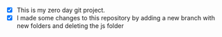 - [x] This is my zero day git project.
- [x] I made some changes to this repository by adding a new branch with new folders and deleting the js folder
